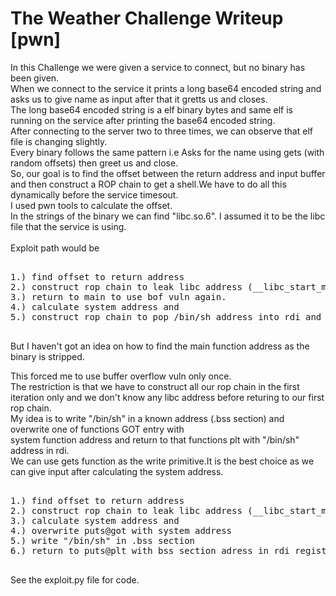 <h1> The Weather Challenge Writeup [pwn]</h1>

In this Challenge we were given a service to connect, but no binary has been given.<br>
When we connect to the service it prints a long base64 encoded string and asks us to give name as input after that
it gretts us and closes.<br>
The long base64 encoded string is a elf binary bytes and same elf is running on the service after printing the base64 encoded string.<br>
After connecting to the server two to three times, we can observe that elf file is changing slightly.<br>
Every binary follows the same pattern i.e Asks for the name using gets (with random offsets) then greet us and close.<br>
So, our goal is to find the offset between the return address and input buffer and then construct a ROP chain to get a 
shell.We have to do all this dynamically before the service timesout.<br>
I used pwn tools to calculate the offset.<br>
In the strings of the binary we can find "libc.so.6". I assumed it to be the libc file that the service is using.<br><br>
Exploit path would be
<pre>

1.) find offset to return address
2.) construct rop chain to leak libc address (__libc_start_main@got)
3.) return to main to use bof vuln again.
4.) calculate system address and
5.) construct rop chain to pop /bin/sh address into rdi and return to system

</pre>
But I haven't got an idea on how to find the main function address as the binary is stripped.

This forced me to use buffer overflow vuln only once.<br>
The restriction is that we have to construct all our rop chain in the first iteration only and we don't
know any libc address before returing to our first rop chain.<br>
My idea is to write "/bin/sh" in a known address (.bss section) and overwrite one of functions GOT entry with <br>
system function address and return to that functions plt with "/bin/sh" address in rdi.<br>
We can use gets function as the write primitive.It is the best choice as we can give input after calculating the system address.
<br>
<pre>

1.) find offset to return address
2.) construct rop chain to leak libc address (__libc_start_main@got) and to ask for input twice.
3.) calculate system address and
4.) overwrite puts@got with system address
5.) write "/bin/sh" in .bss section 
6.) return to puts@plt with bss section adress in rdi register.

</pre>

See the exploit.py file for code.
